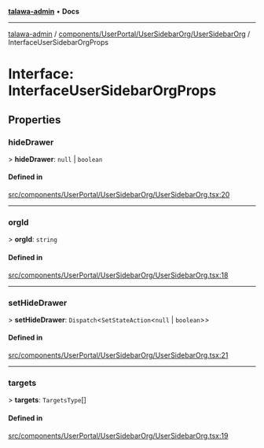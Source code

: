 [**talawa-admin**](../../../../../README.md) • **Docs**

***

[talawa-admin](../../../../../modules.md) / [components/UserPortal/UserSidebarOrg/UserSidebarOrg](../README.md) / InterfaceUserSidebarOrgProps

# Interface: InterfaceUserSidebarOrgProps

## Properties

### hideDrawer

\> **hideDrawer**: `null` \| `boolean`

#### Defined in

[src/components/UserPortal/UserSidebarOrg/UserSidebarOrg.tsx:20](https://github.com/PalisadoesFoundation/talawa-admin/blob/d16b95ee179900e8e32a2296f14e948e6caea05b/src/components/UserPortal/UserSidebarOrg/UserSidebarOrg.tsx#L20)

***

### orgId

\> **orgId**: `string`

#### Defined in

[src/components/UserPortal/UserSidebarOrg/UserSidebarOrg.tsx:18](https://github.com/PalisadoesFoundation/talawa-admin/blob/d16b95ee179900e8e32a2296f14e948e6caea05b/src/components/UserPortal/UserSidebarOrg/UserSidebarOrg.tsx#L18)

***

### setHideDrawer

\> **setHideDrawer**: `Dispatch`\<`SetStateAction`\<`null` \| `boolean`\>\>

#### Defined in

[src/components/UserPortal/UserSidebarOrg/UserSidebarOrg.tsx:21](https://github.com/PalisadoesFoundation/talawa-admin/blob/d16b95ee179900e8e32a2296f14e948e6caea05b/src/components/UserPortal/UserSidebarOrg/UserSidebarOrg.tsx#L21)

***

### targets

\> **targets**: `TargetsType`[]

#### Defined in

[src/components/UserPortal/UserSidebarOrg/UserSidebarOrg.tsx:19](https://github.com/PalisadoesFoundation/talawa-admin/blob/d16b95ee179900e8e32a2296f14e948e6caea05b/src/components/UserPortal/UserSidebarOrg/UserSidebarOrg.tsx#L19)
